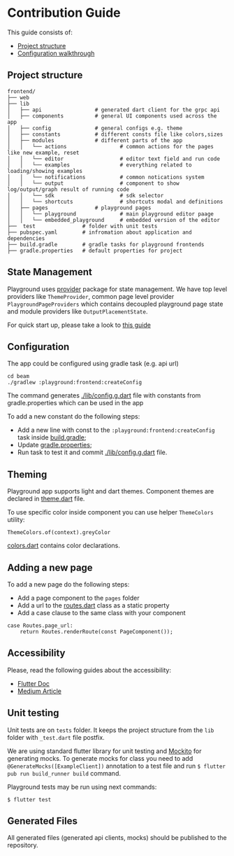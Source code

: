 <!--
    Licensed to the Apache Software Foundation (ASF) under one
    or more contributor license agreements.  See the NOTICE file
    distributed with this work for additional information
    regarding copyright ownership.  The ASF licenses this file
    to you under the Apache License, Version 2.0 (the
    "License"); you may not use this file except in compliance
    with the License.  You may obtain a copy of the License at

      http://www.apache.org/licenses/LICENSE-2.0

    Unless required by applicable law or agreed to in writing,
    software distributed under the License is distributed on an
    "AS IS" BASIS, WITHOUT WARRANTIES OR CONDITIONS OF ANY
    KIND, either express or implied.  See the License for the
    specific language governing permissions and limitations
    under the License.
-->

# Contribution Guide

This guide consists of:

- [Project structure](#project-structure)
- [Configuration walkthrough](#configuration-walkthrough)

## Project structure

```
frontend/
├── web
├── lib
│   ├── api                 # generated dart client for the grpc api
│   ├── components          # general UI components used across the app
│   ├── config              # general configs e.g. theme
│   ├── constants           # different consts file like colors,sizes
│   ├── modules             # different parts of the app 
│   │   └── actions                 # common actions for the pages like new example, reset
│   │   └── editor                  # editor text field and run code
│   │   └── examples                # everything related to loading/showing examples
│   │   └── notifications           # common notications system
│   │   └── output                  # component to show log/output/graph result of running code
│   │   └── sdk                     # sdk selector
│   │   └── shortcuts               # shortcuts modal and definitions
│   ├── pages               # playground pages
│   │   └── playground              # main playground editor paage
│   │   └── embedded_playground     # embedded version of the editor
├──  test               # folder with unit tests
├── pubspec.yaml        # infromation about application and dependencies
├── build.gradle        # gradle tasks for playground frontends
├── gradle.properties   # default properties for project
```

## State Management

Playground uses [provider](https://pub.dev/packages/provider) package for state management. We have
top level providers like `ThemeProvider`, common page level provider `PlaygroundPageProviders` which
contains decoupled playground page state and module providers like `OutputPlacementState`.

For quick start up, please take a look
to [this guide](https://docs.flutter.dev/development/data-and-backend/state-mgmt/simple)

## Configuration

The app could be configured using gradle task (e.g. api url)

```
cd beam
./gradlew :playground:frontend:createConfig
```

The command generates [./lib/config.g.dart](./lib/config.g.dart) file with constants from
gradle.properties which can be used in the app

To add a new constant do the following steps:

- Add a new line with const to the `:playground:frontend:createConfig` task
  inside [build.gradle](./build.gradle);
- Update [gradle.properties](./gradle.properties);
- Run task to test it and commit [./lib/config.g.dart](./lib/config.g.dart) file.

## Theming

Playground app supports light and dart themes. Component themes are declared
in [theme.dart](./lib/config/theme.dart) file.

To use specific color inside component you can use helper `ThemeColors` utility:

`ThemeColors.of(context).greyColor`

[colors.dart](./lib/constants/colors.dart) contains color declarations.

## Adding a new page

To add a new page do the following steps:

- Add a page component to the `pages` folder
- Add a url to the [routes.dart](./lib/pages/routes.dart) class as a static property
- Add a case clause to the same class with your component

```
case Routes.page_url:
    return Routes.renderRoute(const PageComponent());
```

## Accessibility

Please, read the following guides about the accessibility:

- [Flutter Doc](https://docs.flutter.dev/development/accessibility-and-localization/accessibility)
- [Medium Article](https://medium.com/flutter-community/a-deep-dive-into-flutters-accessibility-widgets-eb0ef9455bc)

## Unit testing

Unit tests are on `tests` folder. It keeps the project structure from the `lib` folder
with `_test.dart` file postfix.

We are using standard flutter library for unit testing
and [Mockito](https://pub.dev/packages/mockito) for generating mocks. To generate mocks for class
you need to add `@GenerateMocks([ExampleClient])` annotation to a test file and
run `$ flutter pub run build_runner build` command.

Playground tests may be run using next commands:

`$ flutter test`

## Generated Files

All generated files (generated api clients, mocks) should be published to the repository. 
